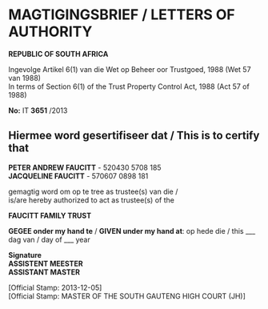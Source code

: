 # MAGTIGINGSBRIEF / LETTERS OF AUTHORITY

**REPUBLIC OF SOUTH AFRICA**

Ingevolge Artikel 6(1) van die Wet op Beheer oor Trustgoed, 1988 (Wet 57 van 1988)  
In terms of Section 6(1) of the Trust Property Control Act, 1988 (Act 57 of 1988)

**No:** IT **3651** /2013

## Hiermee word gesertifiseer dat / This is to certify that

**PETER ANDREW FAUCITT** - 520430 5708 185  
**JACQUELINE FAUCITT** - 570607 0898 181

gemagtig word om op te tree as trustee(s) van die /  
is/are hereby authorized to act as trustee(s) of the  

**FAUCITT FAMILY TRUST**

**GEGEE onder my hand te** / **GIVEN under my hand at**: op hede die / this ___ dag van / day of ___ year

**Signature**  
**ASSISTENT MEESTER**  
**ASSISTANT MASTER**

[Official Stamp: 2013-12-05]  
[Official Stamp: MASTER OF THE SOUTH GAUTENG HIGH COURT (JH)]